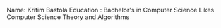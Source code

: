 Name: Kritim Bastola
Education : Bachelor's in Computer Science
Likes Computer Science Theory and Algorithms

